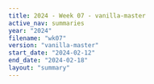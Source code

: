 ```yaml
---
title: 2024 - Week 07 - vanilla-master
active_nav: summaries
year: "2024"
filename: "wk07"
version: "vanilla-master"
start_date: "2024-02-12"
end_date: "2024-02-18"
layout: "summary"
---
```

